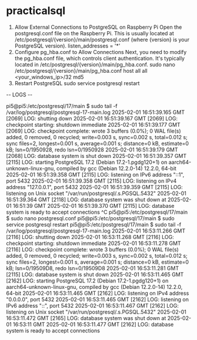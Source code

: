 # practicalsql

1. Allow External Connections to PostgreSQL on Raspberry Pi
   Open the postgresql.conf file on the Raspberry Pi. This is usually located at /etc/postgresql/{version}/main/postgresql.conf (where {version} is your PostgreSQL version).
   listen_addresses = '*'
2. Configure pg_hba.conf to Allow Connections
   Next, you need to modify the pg_hba.conf file, which controls client authentication. It's typically located in /etc/postgresql/{version}/main/pg_hba.conf.
   sudo nano /etc/postgresql/{version}/main/pg_hba.conf
   host    all             all             <your_windows_ip>/32          md5
3. Restart PostgreSQL
   sudo service postgresql restart


-- LOGS --

pi5@pi5:/etc/postgresql/17/main $ sudo tail -f /var/log/postgresql/postgresql-17-main.log
2025-02-01 16:51:39.165 GMT [2069] LOG:  shutting down
2025-02-01 16:51:39.167 GMT [2069] LOG:  checkpoint starting: shutdown immediate
2025-02-01 16:51:39.177 GMT [2069] LOG:  checkpoint complete: wrote 3 buffers (0.0%); 0 WAL file(s) added, 0 removed, 0 recycled; write=0.003 s, sync=0.002 s, total=0.012 s; sync files=2, longest=0.001 s, average=0.001 s; distance=0 kB, estimate=0 kB; lsn=0/1950928, redo lsn=0/1950928
2025-02-01 16:51:39.179 GMT [2068] LOG:  database system is shut down
2025-02-01 16:51:39.357 GMT [2115] LOG:  starting PostgreSQL 17.2 (Debian 17.2-1.pgdg120+1) on aarch64-unknown-linux-gnu, compiled by gcc (Debian 12.2.0-14) 12.2.0, 64-bit
2025-02-01 16:51:39.358 GMT [2115] LOG:  listening on IPv6 address "::1", port 5432
2025-02-01 16:51:39.358 GMT [2115] LOG:  listening on IPv4 address "127.0.0.1", port 5432
2025-02-01 16:51:39.359 GMT [2115] LOG:  listening on Unix socket "/var/run/postgresql/.s.PGSQL.5432"
2025-02-01 16:51:39.364 GMT [2118] LOG:  database system was shut down at 2025-02-01 16:51:39 GMT
2025-02-01 16:51:39.370 GMT [2115] LOG:  database system is ready to accept connections
^C
pi5@pi5:/etc/postgresql/17/main $ sudo nano postgresql.conf
pi5@pi5:/etc/postgresql/17/main $ sudo service postgresql restart
pi5@pi5:/etc/postgresql/17/main $ sudo tail -f /var/log/postgresql/postgresql-17-main.log
2025-02-01 16:53:11.266 GMT [2116] LOG:  shutting down
2025-02-01 16:53:11.268 GMT [2116] LOG:  checkpoint starting: shutdown immediate
2025-02-01 16:53:11.278 GMT [2116] LOG:  checkpoint complete: wrote 3 buffers (0.0%); 0 WAL file(s) added, 0 removed, 0 recycled; write=0.003 s, sync=0.002 s, total=0.012 s; sync files=2, longest=0.001 s, average=0.001 s; distance=0 kB, estimate=0 kB; lsn=0/19509D8, redo lsn=0/19509D8
2025-02-01 16:53:11.281 GMT [2115] LOG:  database system is shut down
2025-02-01 16:53:11.465 GMT [2162] LOG:  starting PostgreSQL 17.2 (Debian 17.2-1.pgdg120+1) on aarch64-unknown-linux-gnu, compiled by gcc (Debian 12.2.0-14) 12.2.0, 64-bit
2025-02-01 16:53:11.465 GMT [2162] LOG:  listening on IPv4 address "0.0.0.0", port 5432
2025-02-01 16:53:11.465 GMT [2162] LOG:  listening on IPv6 address "::", port 5432
2025-02-01 16:53:11.467 GMT [2162] LOG:  listening on Unix socket "/var/run/postgresql/.s.PGSQL.5432"
2025-02-01 16:53:11.472 GMT [2165] LOG:  database system was shut down at 2025-02-01 16:53:11 GMT
2025-02-01 16:53:11.477 GMT [2162] LOG:  database system is ready to accept connections
